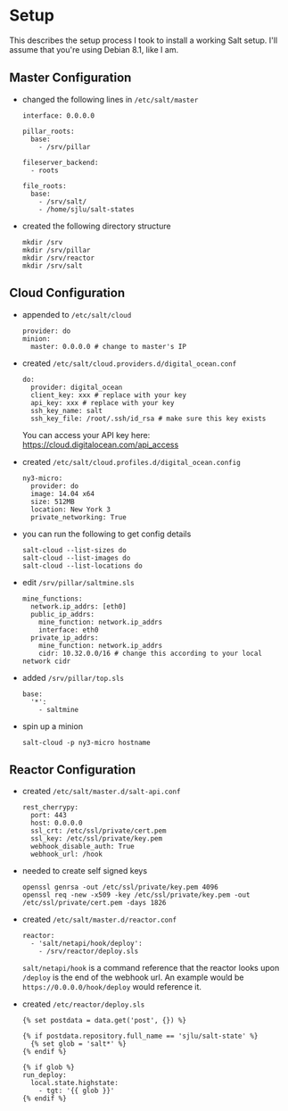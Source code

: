 # Setup

This describes the setup process I took to install a working Salt setup. I'll assume that
you're using Debian 8.1, like I am.

## Master Configuration

* changed the following lines in `/etc/salt/master`

  ```
  interface: 0.0.0.0

  pillar_roots:
    base:
      - /srv/pillar

  fileserver_backend:
    - roots

  file_roots:
    base:
      - /srv/salt/
      - /home/sjlu/salt-states
  ```

* created the following directory structure

  ```
  mkdir /srv
  mkdir /srv/pillar
  mkdir /srv/reactor
  mkdir /srv/salt
  ```

## Cloud Configuration


* appended to `/etc/salt/cloud`

  ```
  provider: do
  minion:
    master: 0.0.0.0 # change to master's IP
  ```

* created `/etc/salt/cloud.providers.d/digital_ocean.conf`

  ```
  do:
    provider: digital_ocean
    client_key: xxx # replace with your key
    api_key: xxx # replace with your key
    ssh_key_name: salt
    ssh_key_file: /root/.ssh/id_rsa # make sure this key exists
  ```

  You can access your API key here: https://cloud.digitalocean.com/api_access

* created `/etc/salt/cloud.profiles.d/digital_ocean.config`

  ```
  ny3-micro:
    provider: do
    image: 14.04 x64
    size: 512MB
    location: New York 3
    private_networking: True
  ```

* you can run the following to get config details

  ```
  salt-cloud --list-sizes do
  salt-cloud --list-images do
  salt-cloud --list-locations do
  ```

* edit `/srv/pillar/saltmine.sls`

  ```
  mine_functions:
    network.ip_addrs: [eth0]
    public_ip_addrs:
      mine_function: network.ip_addrs
      interface: eth0
    private_ip_addrs:
      mine_function: network.ip_addrs
      cidr: 10.32.0.0/16 # change this according to your local network cidr
  ```

* added `/srv/pillar/top.sls`

  ```
  base:
    '*':
      - saltmine
  ```

* spin up a minion

  ```
  salt-cloud -p ny3-micro hostname
  ```

## Reactor Configuration

* created `/etc/salt/master.d/salt-api.conf`

  ```
  rest_cherrypy:
    port: 443
    host: 0.0.0.0
    ssl_crt: /etc/ssl/private/cert.pem
    ssl_key: /etc/ssl/private/key.pem
    webhook_disable_auth: True
    webhook_url: /hook
  ```

* needed to create self signed keys

  ```
  openssl genrsa -out /etc/ssl/private/key.pem 4096
  openssl req -new -x509 -key /etc/ssl/private/key.pem -out /etc/ssl/private/cert.pem -days 1826
  ```

* created `/etc/salt/master.d/reactor.conf`

  ```
  reactor:
    - 'salt/netapi/hook/deploy':
      - /srv/reactor/deploy.sls
  ```

  `salt/netapi/hook` is a command reference that the reactor looks upon `/deploy` is the end
  of the webhook url. An example would be `https://0.0.0.0/hook/deploy` would reference it.

* created `/etc/reactor/deploy.sls`

  ```
  {% set postdata = data.get('post', {}) %}

  {% if postdata.repository.full_name == 'sjlu/salt-state' %}
    {% set glob = 'salt*' %}
  {% endif %}

  {% if glob %}
  run_deploy:
    local.state.highstate:
      - tgt: '{{ glob }}'
  {% endif %}
  ```